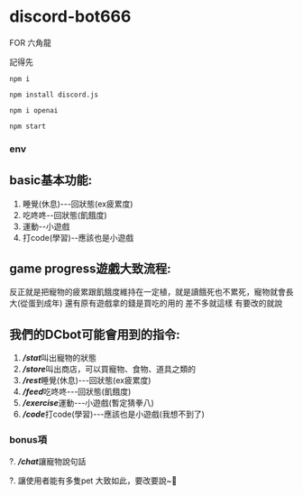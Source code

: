 # discord-bot666
FOR 六角龍

記得先

`npm i`

`npm install discord.js`

`npm i openai`


`npm start`

### env

## basic基本功能:
 
1. 睡覺(休息)---回狀態(ex疲累度) 
2. 吃咚咚--回狀態(飢餓度) 
3. 運動--小遊戲 
4. 打code(學習)--應該也是小遊戲 

## game progress遊戲大致流程:
反正就是把寵物的疲累跟飢餓度維持在一定植，就是讀餓死也不累死，寵物就會長大(從蛋到成年)
還有原有遊戲拿的錢是買吃的用的
差不多就這樣
有要改的就說

## 我們的DCbot可能會用到的指令:
1. ***/stat***叫出寵物的狀態
2. ***/store***叫出商店，可以買寵物、食物、道具之類的
3. ***/rest***睡覺(休息)---回狀態(ex疲累度) 
4. ***/feed***吃咚咚---回狀態(飢餓度)
5. ***/exercise***運動---小遊戲(暫定猜拳八)
6. ***/code***打code(學習)---應該也是小遊戲(我想不到了) 
### bonus項
?. ***/chat***讓寵物說句話

?. 讓使用者能有多隻pet
大致如此，要改要說~🙏